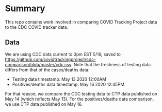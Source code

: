# Summary
This repo contains work involved in comparing COVID Tracking Project data to the CDC COVID tracker data.

## Data
We are using CDC data current to 3pm EST 5/16, saved to https://github.com/covidtrackingproject/cdc-comparison/blob/master/cdc.csv.
Note that the freshness of testing data differs from that of the cases/deaths data:
- Testing data timestamp: May 13 2020 12:00AM
- Positives/deaths data timestamp: May 16 2020 12:45PM.

For that reason, we compare the CDC testing data to CTP data published on May 14 (which reflects May 13). For the positives/deaths 
data comparison, we use CTP data published on May 16.
